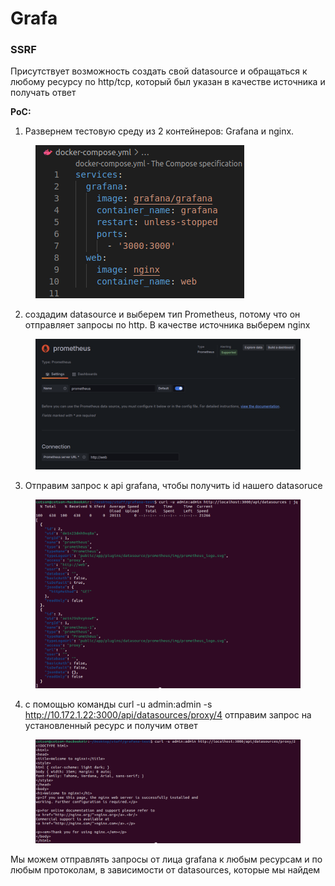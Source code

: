 # Grafa

### SSRF

Присутствует возможность создать свой datasource и обращаться к любому ресурсу по http/tcp, который был указан в качестве источника и получать ответ

**PoC:**

1. Развернем тестовую среду из 2 контейнеров: Grafana и nginx.

<figure><img src="../../../.gitbook/assets/image (9).png" alt=""><figcaption></figcaption></figure>

2. создадим datasource и выберем тип Prometheus, потому что он отправляет запросы по http. В качестве источника выберем nginx

<figure><img src="../../../.gitbook/assets/image (7).png" alt=""><figcaption></figcaption></figure>

3. Отправим запрос к api grafana, чтобы получить id нашего datasoruce

<figure><img src="../../../.gitbook/assets/image (10).png" alt=""><figcaption></figcaption></figure>

4. с помощью команды curl -u admin:admin -s http://10.172.1.22:3000/api/datasources/proxy/4 отправим запрос на установленный ресурс и получим ответ

<figure><img src="../../../.gitbook/assets/image (19).png" alt=""><figcaption></figcaption></figure>

Мы можем отправлять запросы от лица grafana к любым ресурсам и по любым протоколам, в зависимости от datasources, которые мы найдем
